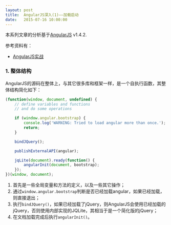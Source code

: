 ```yaml
---
layout: post
title:  AngularJS深入(1)——加载启动
date:   2015-07-16 10:00:00
---
```


本系列文章的分析基于[AngularJS](http://angularjs.org/) v1.4.2.

参考资料有：

- [AngularJS实战](http://www.imooc.com/learn/156)

### 1. 整体结构

AngularJS的源码在整体上，与其它很多库和框架一样，是一个自执行函数，其整体结构简化如下：

```javascript
(function(window, document, undefined) {
	// define variables and functions
	// and do some operations

	if (window.angular.bootstrap) {
		console.log('WARNING: Tried to load angular more than once.');
		return;
	}

	bindJQuery();

	publishExternalAPI(angular);

	jqLite(document).ready(function() {
		angularInit(document, bootstrap);
	});
})(window, document);
```

1. 首先是一些全局变量和方法的定义，以及一些其它操作；
2. 通过`window.angular.bootstrap`判断是否已经加载angular，如果已经加载，则直接退出；
3. 执行`bindJQuery()`，如果已经加载了jQuery，则AngularJS会使用已经加载的jQuery，否则使用内部实现的JQLite，其相当于是一个简化版的jQuery；
4. 在文档加载完成后执行`angularInit()`。
